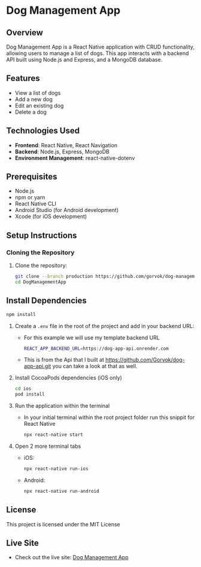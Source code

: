 # Dog Management App

## Overview

Dog Management App is a React Native application with CRUD functionality, allowing users to manage a list of dogs. This app interacts with a backend API built using Node.js and Express, and a MongoDB database.

## Features

- View a list of dogs
- Add a new dog
- Edit an existing dog
- Delete a dog

## Technologies Used

- **Frontend**: React Native, React Navigation
- **Backend**: Node.js, Express, MongoDB
- **Environment Management**: react-native-dotenv

## Prerequisites

- Node.js
- npm or yarn
- React Native CLI
- Android Studio (for Android development)
- Xcode (for iOS development)

## Setup Instructions

### Cloning the Repository

1. Clone the repository:
   ```bash
   git clone --branch production https://github.com/gorvok/dog-management-app.git
   cd DogManagementApp
   ```
   
## Install Dependencies
   ```bash
   npm install
   ```
1. Create a `.env` file in the root of the project and add in your backend URL:
   - For this example we will use my template backend URL
      ```bash
      REACT_APP_BACKEND_URL=https://dog-app-api.onrender.com
      ```
   - This is from the Api that I built at https://github.com/Gorvok/dog-app-api.git you can take a look at that as well.

2. Install CocoaPods dependencies (iOS only)
   ```bash
   cd ios
   pod install
   ```
   
3. Run the application within the terminal
   - In your initial terminal within the root project folder run this snippit for React Native
      ```bash
      npx react-native start
      ```
4. Open 2 more terminal tabs
   - iOS:
      ```bash
      npx react-native run-ios
      ```
   - Android:
      ```bash
      npx react-native run-android
      ```
     
## License
This project is licensed under the MIT License

## Live Site
- Check out the live site: [Dog Management App](https://dog-app-api-fsu.netlify.app/)
